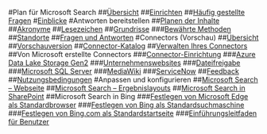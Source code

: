 #Plan für Microsoft Search
##[Übersicht](overview-microsoft-search.md)
##[Einrichten](setup-microsoft-search.md)
##[Häufig gestellte Fragen](faqs.md)
#[Einblicke](get-insights.md)
#Antworten bereitstellen
##[Planen der Inhalte](plan-your-content.md)
##[Akronyme](manage-acronyms.md)
##[Lesezeichen](manage-bookmarks.md)
##[Grundrisse](manage-floorplans.md)
###[Bewährte Methoden](floorplans-bestpractices.md)
##[Standorte](manage-locations.md)
##[Fragen und Antworten](manage-qas.md)
#Connectors (Vorschau)
##[Übersicht](connectors-overview.md)
##[Vorschauversion](connectors-preview.md)
##[Connector-Katalog](connectors-gallery.md)
##[Verwalten Ihres Connectors](manage-connector.md)
##Von Microsoft erstellte Connectors
###[Connector-Einrichtung](configure-connector.md)
###[Azure Data Lake Storage Gen2](azure-data-lake-connector.md)
###[Unternehmenswebsites](enterprise-web-connector.md)
###[Dateifreigabe](file-share-connector.md)
###[Microsoft SQL Server](MSSQL-connector.md)
###[MediaWiki](mediawiki-connector.md)
###[ServiceNow](servicenow-connector.md)
##[Feedback](connectors-feedback.md)
##[Nutzungsbedingungen](terms-of-use.md)
#Anpassen und konfigurieren
##[Microsoft Search – Webseite](customize-search-page.md)
##[Microsoft Search – Ergebnislayouts](customize-results-layout.md)
##[Microsoft Search in SharePoint](get-started-search-in-sharepoint-online.md)
##Microsoft Search in Bing
###[Festlegen von Microsoft Edge als Standardbrowser](set-default-browser.md)
###[Festlegen von Bing als Standardsuchmaschine](set-default-search-engine.md)
###[Festlegen von Bing.com als Standardstartseite](set-default-homepage.md)
###[Einführungsleitfaden für Benutzer](user-adoption-guide.md)
